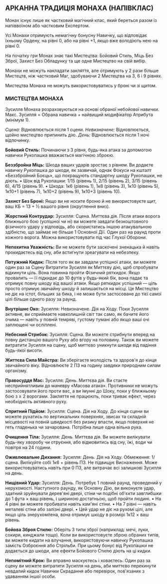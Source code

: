 ## АРКАННА ТРАДИЦІЯ МОНАХА (НАПІВКЛАС)

Монах існує лише як частковий магічний клас, який береться разом із напіввоїном або частковим Експертом.

Усі Монахи отримують немагічну бонусну Навичку, що відповідає їхньому Ордену, на рівні 0, або на рівні +1, якщо вже володіють нею на рівні 0.

На початку гри Монах знає такі Мистецтва: Бойовий Стиль, Міць Без Зброї, Захист Без Обладунку та ще одне Мистецтво на свій вибір.

Монахи не можуть накладати закляття, але отримують у 2 рази більше Мистецтв, ніж частковий Маг, здобуваючи 2 Мистецтва на 3, 6 і 9 рівнях.

Мистецтва Монаха не можуть використовуватись у броні чи зі щитом.

### МИСТЕЦТВА МОНАХА

Зусилля Монаха розраховуються на основі обраної небойової навички. Макс. Зусилля = Обрана навичка + найвищий модифікатор Атрибута (мінімум 1).

*Сцена:* Відновлюється після 1 сцени.
*Невизначене:* Відновлюється, щойно мистецтво припинить дію.
*День:* Відновлюється після 1 ночі відпочинку.

**Бойовий Стиль:**
Починаючи з 3 рівня, будь-яка атака за допомогою навички Рукопашка вважається магічною зброєю.

**Беззбройна Міць:**
Шкода ваших ударів зростає з рівнем. Ви додаєте навичку Рукопашка до шкоди, як зазвичай, однак Фокуси на кшталт «Беззбройний Боєць», що покращують стандартну шкоду Рукопашки, не діють.
• Шок від Рукопашки: 1/15 (рівень 1), 2/15 (рівень 2), 3/15 (рівень 6), 4/15 (рівень 9).
• Шкода: 1к6 (рівень 1), 1к8 (рівень 3), 1к10 (рівень 5), 1к10+1 (рівень 7), 1к10+2 (рівень 9), 1к10+3 (рівень 10).

**Захист Без Броні:**
Якщо ви не носите броню й не використовуєте щит, ваш КБ = 13 + ½ вашого рівня (округлення вниз).

**Жорсткий Контрудар:**
Зусилля: Сцена.
Миттєва дія.
Після атаки ворога ближнього бою (успішної чи ні) ви можете завдати безкоштовного фізичного удару у відповідь, або скористатись іншою атакувальною здібністю, що займає не більше 1 Основної Дії. Один раз на раунд проти кожного ворога. Можна використовувати під час Глухої Оборони.

**Непохитна Уважність:**
Ви не можете бути заскочені зненацька й навіть прокидаєтесь від сну, аби встигнути зреагувати на небезпеку.

**Потужний Кидок:**
Після того як ви завдали успішної атаки, ви можете один раз за Сцену Витратити Зусилля як Миттєву дію, щоб спробувати відкинути ціль. Вона повинна пройти Фізичний ряткидок. Якщо провалить — її підкидає до 10 футів у будь-який бік, вона падає та отримує повну шкоду від вашої атаки. Якщо ряткидок успішний — ціль просто отримує звичайну шкоду й залишається на місці. Це Мистецтво не діє на істот, більших за бика, і не може бути застосоване до тієї самої цілі більше одного разу за раунд.

**Внутрішнє Око:**
Зусилля: Невизначене.
Дія на Ходу.
Поки Зусилля активне, ви сприймаєте навколишній світ так само, як бачите його очима — навіть у повній темряві, густому тумані або якщо ваші очі заплющені чи осліплені.

**Небесний Стрибок:**
Зусилля: Сцена.
Ви можете стрибнути вперед на повну дистанцію вашого Руху або вгору на половину. Також ви можете витратити Зусилля на сцену, щоб миттєво уникнути шкоди від падіння будь-якої висоти.

**Життєва Сила Майстра:**
Ви зберігаєте молодість та здоров'я до кінця звичайного віку. Відновлюєте 2 ПЗ на годину завдяки природним силам організму.

**Правосуддя Мас:**
Зусилля: День.
Миттєва дія.
Ви стаєте несприйнятливим до маневру «Масова атака». Противники не можуть застосовувати його проти вас, а ви імунні до Шоку, поки у ближньому бою з ≥ 2 ворогами. Закляття не працюють, поки триває ефект, через необхідність активного руху.

**Спритний Підйом:**
Зусилля: Сцена.
Дія на Ходу.
До кінця сцени ви можете рухатись по вертикальних поверхнях, звисах та складній місцевості на повній швидкості без ризику впасти, якщо поверхня не геть гладенька чи зачарована. Потрібна лише одна вільна рука.

**Очищення Тіла:**
Зусилля: День.
Миттєва дія.
Ви можете вилікувати будь-яку хворобу чи отруєння, або відмовитись від сну, їжі, води чи повітря на 24 години.

**Оживлювальне Дихання:**
Зусилля: День.
Дія на Ходу.
Обмеження: 1/сцена.
Вилікуйте собі 1к6 + рівень ПЗ. Не підвищує Виснаження. Може використовуватись навіть при 0 ПЗ, але витрачає всі залишкові Зусилля на день.

**Нищівний Удар:**
Зусилля: День.
Потребує 1 повний раунд, проведений у нерухомості. Наступного раунду, як Основну Дію, ви виконуєте удар, здатний зруйнувати дерев'яні двері, стіни чи подібні об'єкти завглибшки до 1 фута × ваш рівень, і шириною достатньою, щоб пройти людині.
• На 4 рівні ви можете пробивати навіть кам'яні стіни.
• На 7 рівні — навіть металеві стіни або залізні двері.
• Цей удар не діє на рухомі цілі, але якщо ціль знерухомлена, вона отримує шкоду в розмірі 1к12 × ваш рівень.

**Бойова Зброя Стилю:**
Оберіть 3 типи зброї (наприклад: мечі, луки, сокири, кинджали тощо). Коли ви використовуєте зброю обраних типів, ви можете кидати на влучання, використовуючи навичку Рукопашка замість Озброєння або Стрільби. При цьому бонус від Рукопашки не додається до шкоди, але ефекти Бойового Стилю діють на ці кидки.

**Непомітний Крок:**
Ви вправно маскуєтесь і ховаєтесь. Один раз за сцену ви можете витратити Зусилля на день, аби миттєво перекинути невдалий кидок Навички Скрадання або перевірок, пов'язаних з удаванням іншої особи.